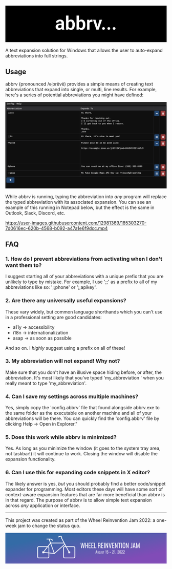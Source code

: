 ![abbrv logo](./repo/logo_wide.png)

A text expansion solution for Windows that allows the user to auto-expand abbreviations into full strings.

## Usage

abbrv (pronounced /əˌbrēvē) provides a simple means of creating text abbreviations that expand into
single, or multi, line results. For example, here's a series of potential abbreviations you might
have defined:

![example configuration](./repo/example.png)

While abbrv is running, typing the abbreviation into _any_ program will replace the typed
abbreviation with its associated expansion. You can see an example of this running in Notepad below,
but the effect is the same in Outlook, Slack, Discord, etc.

https://user-images.githubusercontent.com/12981369/185303270-7d0616ec-620b-4568-b092-a47a1e6f9dcc.mp4

## FAQ

### 1. How do I prevent abbreviations from activating when I don't want them to?

I suggest starting all of your abbreviations with a unique prefix that you are unlikely to type by mistake.
For example, I use ';;' as a prefix to all of my abbreviations like so: ';;phone' or ';;apikey'.

### 2. Are there any universally useful expansions?

These vary widely, but common language shorthands which you can't use in a professional setting are
good candidates:

- a11y -> accessibility
- i18n -> internationalization
- asap -> as soon as possible

And so on. I _highly_ suggest using a prefix on all of these!

### 3. My abbreviation will not expand! Why not?

Make sure that you don't have an illusive space hiding before, or after, the abbreviation. It's most likely
that you've typed 'my_abbreviation ' when you really meant to type 'my_abbreviation'.

### 4. Can I save my settings across multiple machines?

Yes, simply copy the 'config.abbrv' file that found alongside abbrv.exe to the same folder as the
executable on another machine and all of your abbreviations will be there. You can quickly find the
'config.abbrv' file by clicking Help -> Open in Explorer."

### 5. Does this work while abbrv is minimized?

Yes. As long as you minimize the window (it goes to the system tray area, not taskbar!) it will
continue to work. Closing the window will disable the expansion functionality.

### 6. Can I use this for expanding code snippets in X editor?

The likely answer is yes, _but_ you should probably find a better code/snippet expander for programming.
Most editors these days will have some sort of context-aware expansion features that are far more beneficial
than abbrv is in that regard. The purpose of abbrv is to allow simple text expansion across _any_ application
or interface.

---

This project was created as part of the Wheel Reinvention Jam 2022: a one-week jam to change the status
quo.

[![Handmade Network](./repo/handmade.png)](https://handmade.network/)
